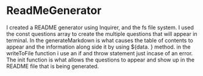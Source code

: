 # ReadMeGenerator
I created a README generator using Inquirer, and the fs file system. I used the const questions array to create the multiple questions that will appear in terminal. In the generateMarkdown is what causes the table of contents to appear and the information along side it by using ${data. } method. in the writeToFile function i use an if and throw statement just incase of an error. The init function is what allows the questions to appear and show up in the README file that is being generated.
